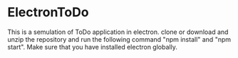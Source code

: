 # ElectronToDo
This is a semulation of ToDo application in electron. clone or download and unzip the repository and run the following command "npm install" and "npm start". Make sure that you have installed electron globally.
